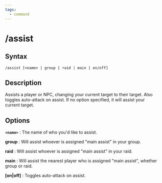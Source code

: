 ```yaml
---
tags:
  - command
---
```


# /assist

## Syntax

<!--cmd-syntax-start-->
```eqcommand
/assist [<name> | group | raid | main | on/off]
```
<!--cmd-syntax-end-->

## Description

<!--cmd-desc-start-->
Assists a player or NPC, changing your current target to their target. Also toggles auto-attack on assist. If no option specified, it will assist your current target.
<!--cmd-desc-end-->

## Options

**`<name>`**
:   The name of who you'd like to assist.

**group**
:   Will assist whoever is assigned "main assist" in your group.

**raid**
:   Will assist whoever is assigned "main assist" in your raid.

**main**
:   Will assist the nearest player who is assigned "main assist", whether group or raid.

**[on|off]**
:   Toggles auto-attack on assist.
